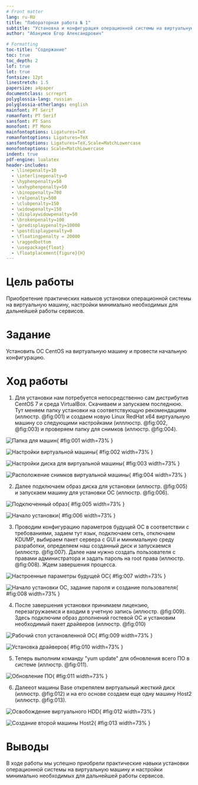 ```yaml
---
# Front matter
lang: ru-RU
title: "Лабораторная работа № 1"
subtitle: "Установка и конфигурация операционной системы на виртуальную машину"
author: "Абакумов Егор Александрович"

# Formatting
toc-title: "Содержание"
toc: true
toc_depth: 2
lof: true
lot: true
fontsize: 12pt
linestretch: 1.5
papersize: a4paper
documentclass: scrreprt
polyglossia-lang: russian
polyglossia-otherlangs: english
mainfont: PT Serif
romanfont: PT Serif
sansfont: PT Sans
monofont: PT Mono
mainfontoptions: Ligatures=TeX
romanfontoptions: Ligatures=TeX
sansfontoptions: Ligatures=TeX,Scale=MatchLowercase
monofontoptions: Scale=MatchLowercase
indent: true
pdf-engine: lualatex
header-includes:
  - \linepenalty=10
  - \interlinepenalty=0
  - \hyphenpenalty=50
  - \exhyphenpenalty=50
  - \binoppenalty=700
  - \relpenalty=500
  - \clubpenalty=150
  - \widowpenalty=150
  - \displaywidowpenalty=50
  - \brokenpenalty=100
  - \predisplaypenalty=10000
  - \postdisplaypenalty=0
  - \floatingpenalty = 20000
  - \raggedbottom
  - \usepackage{float}
  - \floatplacement{figure}{H}
---
```


# Цель работы

Приобретение практических навыков установки операционной системы на виртуальную машину, настройки минимально необходимых для дальнейшей работы сервисов.

# Задание

Установить ОС CentOS на виртуальную машину и провести начальную конфигурацию.

# Ход работы

1. Для установки нам потребуется непосредственно сам дистрибутив CentOS 7 и среда VirtualBox. Скачиваем и запускаем последнюю. Тут меняем папку установки на соответствующую рекомендациям (иллюстр. @fig:001) и создаем новую Linux RedHat x64 виртуальную машину со следующими настройками (илллюстр. @fig:002, @fig:003) и  проверяем папку для снимков (иллюстр. @fig:004).

![Папка для машин](image/report/1.png){ #fig:001 width=73% }

![Настройки виртуальной машины](image/report/2.png){ #fig:002 width=73% }

![Настройки диска для виртуальной машины](image/report/3.png){ #fig:003 width=73% }

![Расположение снимков виртуальной машины](image/report/4.png){ #fig:004 width=73% }

2. Далее подключаем образ диска для установки (иллюстр. @fig:005) и запускаем машину для установки ОС (иллюстр. @fig:006).

![Подключенный образ](image/report/5.png){ #fig:005 width=73% }

![Начало установки](image/report/6.png){ #fig:006 width=73% }

3. Проводим конфигурацию параметров будущей ОС в соответствии с требованиями, задаем тут язык, подключаем сеть, отключаем KDUMP, выбираем пакет сервера с GUI и минимальную среду разработки, определяем наш созданный диск и запускаемся (иллюстр. @fig:007). Далее нам нужно создать пользователя с правами администратора и задать пароль на root права (иллюстр. @fig:008). Ждем завершения процесса.

![Настроенные параметры будущей ОС](image/report/7.png){ #fig:007 width=73% }

![Начало установки ОС, задание пароля и создание пользователя](image/report/8.png){ #fig:008 width=73% }

4. После завершения установки принимаем лицензию, перезагружаемся и входим в учетную запись (иллюстр. @fig:009). Здесь подключим образ дополнений гостевой ОС и установим необходимый пакет драйверов (иллюстр. @fig:010)

![Рабочий стол установленной ОС](image/report/9.png){ #fig:009 width=73% }

![Установка драйверов](image/report/10.png){ #fig:010 width=73% }

5. Теперь выполним команду "yum update" для обновления всего ПО в системе (иллюстр. @fig:011).

![Обновление ПО](image/report/11.png){ #fig:011 width=73% }

6. Далееот машины Base открепялем виртуальный жесткий диск (иллюстр. @fig:012) и на его основе создаем еще одну машину Host2 (иллюстр. @fig:013).

![Освобождение виртуального HDD](image/report/12.png){ #fig:012 width=73% }

![Создание второй машины Host2](image/report/13.png){ #fig:013 width=73% }

# Выводы

В ходе работы мы успешно приобрели практические навыки установки операционной системы на виртуальную машину и настройки минимально необходимых для дальнейшей работы сервисов.